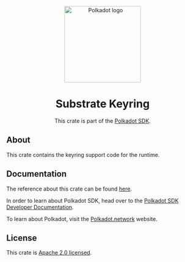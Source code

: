 <div align="center">

<img
alt="Polkadot logo" width="200"
src="https://raw.githubusercontent.com/paritytech/polkadot-sdk/rzadp/readmes/docs/images/Polkadot_Logo_Horizontal_Pink_BlackOnWhite.png">

# Substrate Keyring

This crate is part of the [Polkadot SDK](https://github.com/paritytech/polkadot-sdk/).

</div>

## About

This crate contains the keyring support code for the runtime.

## Documentation

The reference about this crate can be found [here](https://paritytech.github.io/polkadot-sdk/master/sp_keyring).

In order to learn about Polkadot SDK, head over to the [Polkadot SDK Developer Documentation](https://paritytech.github.io/polkadot-sdk/master/polkadot_sdk_docs/index.html).

To learn about Polkadot, visit the [Polkadot.network](https://polkadot.network/) website.

## License

This crate is [Apache 2.0 licensed](https://spdx.org/licenses/Apache-2.0.html).
